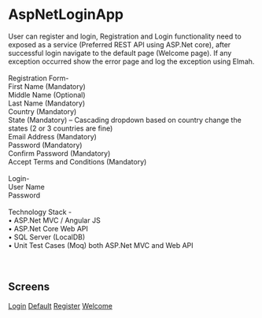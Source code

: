 # AspNetLoginApp

User can register and login, Registration and Login functionality need to exposed as a service (Preferred REST API using ASP.Net core), after successful login navigate to the default page (Welcome page). If any exception occurred show the error page and log the exception using Elmah. </br></br>
Registration Form- </br>
First Name (Mandatory) </br>
Middle Name (Optional) </br>
Last Name (Mandatory) </br>
Country (Mandatory) </br>
State (Mandatory) – Cascading dropdown based on country change the states (2 or 3 countries are fine)</br>
Email Address (Mandatory)</br>
Password (Mandatory)</br>
Confirm Password (Mandatory)</br>
Accept Terms and Conditions (Mandatory)</br>
</br>
Login-</br>
User Name</br>
Password</br></br>
Technology Stack -</br>
•        ASP.Net MVC / Angular JS</br>
•        ASP.Net Core Web API</br>
•        SQL Server (LocalDB)</br>
•        Unit Test Cases (Moq) both ASP.Net MVC and Web API</br>
</br></br>
## Screens
[Login](Screens/image009.jpg) 
[Default](Screens/image002.jpg)
[Register](Screens/image005.jpg)
[Welcome](Screens/image011.jpg) 

